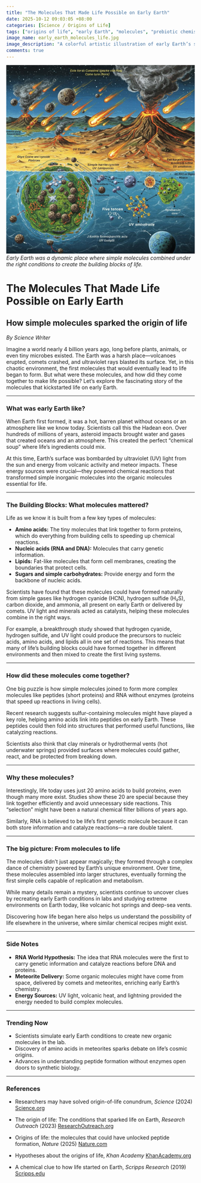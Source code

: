 ```yaml
---
title: "The Molecules That Made Life Possible on Early Earth"
date: 2025-10-12 09:03:05 +08:00
categories: [Science / Origins of Life]
tags: ["origins of life", "early Earth", "molecules", "prebiotic chemistry", "RNA world"]
image_name: early_earth_molecules_life.jpg
image_description: "A colorful artistic illustration of early Earth’s surface showing a primitive ocean with volcanic islands, comets and meteorites raining down, and simple molecules like hydrogen cyanide and amino acids forming in the water under UV sunlight."
comments: true
---
```



![Early Earth was a dynamic place where simple molecules combined under the right conditions to create the building blocks of life.](/assets/images/early_earth_molecules_life.jpg)
*Early Earth was a dynamic place where simple molecules combined under the right conditions to create the building blocks of life.*

<!-- Image Description: A colorful artistic illustration of early Earth’s surface showing a primitive ocean with volcanic islands, comets and meteorites raining down, and simple molecules like hydrogen cyanide and amino acids forming in the water under UV sunlight. -->


# The Molecules That Made Life Possible on Early Earth

## How simple molecules sparked the origin of life

*By Science Writer*

Imagine a world nearly 4 billion years ago, long before plants, animals, or even tiny microbes existed. The Earth was a harsh place—volcanoes erupted, comets crashed, and ultraviolet rays blasted its surface. Yet, in this chaotic environment, the first molecules that would eventually lead to life began to form. But what were these molecules, and how did they come together to make life possible? Let’s explore the fascinating story of the molecules that kickstarted life on early Earth.

---

### What was early Earth like?

When Earth first formed, it was a hot, barren planet without oceans or an atmosphere like we know today. Scientists call this the Hadean eon. Over hundreds of millions of years, asteroid impacts brought water and gases that created oceans and an atmosphere. This created the perfect “chemical soup” where life’s ingredients could mix.

At this time, Earth’s surface was bombarded by ultraviolet (UV) light from the sun and energy from volcanic activity and meteor impacts. These energy sources were crucial—they powered chemical reactions that transformed simple inorganic molecules into the organic molecules essential for life.

---

### The Building Blocks: What molecules mattered?

Life as we know it is built from a few key types of molecules:

- **Amino acids:** The tiny molecules that link together to form proteins, which do everything from building cells to speeding up chemical reactions.
- **Nucleic acids (RNA and DNA):** Molecules that carry genetic information.
- **Lipids:** Fat-like molecules that form cell membranes, creating the boundaries that protect cells.
- **Sugars and simple carbohydrates:** Provide energy and form the backbone of nucleic acids.

Scientists have found that these molecules could have formed naturally from simple gases like hydrogen cyanide (HCN), hydrogen sulfide (H₂S), carbon dioxide, and ammonia, all present on early Earth or delivered by comets. UV light and minerals acted as catalysts, helping these molecules combine in the right ways.

For example, a breakthrough study showed that hydrogen cyanide, hydrogen sulfide, and UV light could produce the precursors to nucleic acids, amino acids, and lipids all in one set of reactions. This means that many of life’s building blocks could have formed together in different environments and then mixed to create the first living systems.

---

### How did these molecules come together?

One big puzzle is how simple molecules joined to form more complex molecules like peptides (short proteins) and RNA without enzymes (proteins that speed up reactions in living cells).

Recent research suggests sulfur-containing molecules might have played a key role, helping amino acids link into peptides on early Earth. These peptides could then fold into structures that performed useful functions, like catalyzing reactions.

Scientists also think that clay minerals or hydrothermal vents (hot underwater springs) provided surfaces where molecules could gather, react, and be protected from breaking down.

---

### Why these molecules?

Interestingly, life today uses just 20 amino acids to build proteins, even though many more exist. Studies show these 20 are special because they link together efficiently and avoid unnecessary side reactions. This “selection” might have been a natural chemical filter billions of years ago.

Similarly, RNA is believed to be life’s first genetic molecule because it can both store information and catalyze reactions—a rare double talent.

---

### The big picture: From molecules to life

The molecules didn’t just appear magically; they formed through a complex dance of chemistry powered by Earth’s unique environment. Over time, these molecules assembled into larger structures, eventually forming the first simple cells capable of replication and metabolism.

While many details remain a mystery, scientists continue to uncover clues by recreating early Earth conditions in labs and studying extreme environments on Earth today, like volcanic hot springs and deep-sea vents.

Discovering how life began here also helps us understand the possibility of life elsewhere in the universe, where similar chemical recipes might exist.

---

### Side Notes

- **RNA World Hypothesis:** The idea that RNA molecules were the first to carry genetic information and catalyze reactions before DNA and proteins.
- **Meteorite Delivery:** Some organic molecules might have come from space, delivered by comets and meteorites, enriching early Earth’s chemistry.
- **Energy Sources:** UV light, volcanic heat, and lightning provided the energy needed to build complex molecules.

---

### Trending Now

- Scientists simulate early Earth conditions to create new organic molecules in the lab.
- Discovery of amino acids in meteorites sparks debate on life’s cosmic origins.
- Advances in understanding peptide formation without enzymes open doors to synthetic biology.

---

### References

- Researchers may have solved origin-of-life conundrum, *Science* (2024) [Science.org](https://www.science.org/content/article/researchers-may-have-solved-origin-life-conundrum)

- The origin of life: The conditions that sparked life on Earth, *Research Outreach* (2023) [ResearchOutreach.org](https://researchoutreach.org/articles/origin-life-conditions-sparked-life-earth/)

- Origins of life: the molecules that could have unlocked peptide formation, *Nature* (2025) [Nature.com](https://www.nature.com/articles/d41586-025-02518-6)

- Hypotheses about the origins of life, *Khan Academy* [KhanAcademy.org](https://www.khanacademy.org/science/ap-biology/natural-selection/origins-of-life-on-earth/a/hypotheses-about-the-origins-of-life)

- A chemical clue to how life started on Earth, *Scripps Research* (2019) [Scripps.edu](https://www.scripps.edu/news-and-events/press-room/2019/20190731-leman-aminoacids.html)


